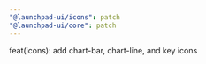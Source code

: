 ```yaml
---
"@launchpad-ui/icons": patch
"@launchpad-ui/core": patch
---
```


feat(icons): add chart-bar, chart-line, and key icons
